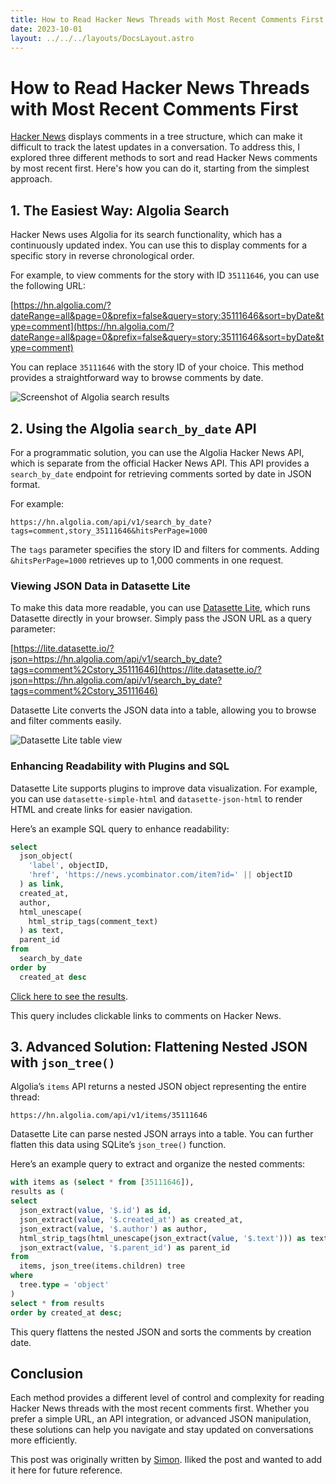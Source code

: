 ```yaml
---
title: How to Read Hacker News Threads with Most Recent Comments First
date: 2023-10-01
layout: ../../../layouts/DocsLayout.astro
---
```


# How to Read Hacker News Threads with Most Recent Comments First

[Hacker News](https://news.ycombinator.com/) displays comments in a tree structure, which can make it difficult to track the latest updates in a conversation. To address this, I explored three different methods to sort and read Hacker News comments by most recent first. Here's how you can do it, starting from the simplest approach.

## 1. The Easiest Way: Algolia Search

Hacker News uses Algolia for its search functionality, which has a continuously updated index. You can use this to display comments for a specific story in reverse chronological order.

For example, to view comments for the story with ID `35111646`, you can use the following URL:

[https://hn.algolia.com/?dateRange=all&page=0&prefix=false&query=story:35111646&sort=byDate&type=comment](https://hn.algolia.com/?dateRange=all&page=0&prefix=false&query=story:35111646&sort=byDate&type=comment)

You can replace `35111646` with the story ID of your choice. This method provides a straightforward way to browse comments by date.

![Screenshot of Algolia search results](https://user-images.githubusercontent.com/9599/224572085-d1e57f95-427c-4c62-9a2e-d2e8c4ab8f90.png)

## 2. Using the Algolia `search_by_date` API

For a programmatic solution, you can use the Algolia Hacker News API, which is separate from the official Hacker News API. This API provides a `search_by_date` endpoint for retrieving comments sorted by date in JSON format.

For example:

```
https://hn.algolia.com/api/v1/search_by_date?tags=comment,story_35111646&hitsPerPage=1000
```

The `tags` parameter specifies the story ID and filters for comments. Adding `&hitsPerPage=1000` retrieves up to 1,000 comments in one request.

### Viewing JSON Data in Datasette Lite

To make this data more readable, you can use [Datasette Lite](https://lite.datasette.io/), which runs Datasette directly in your browser. Simply pass the JSON URL as a query parameter:

[https://lite.datasette.io/?json=https://hn.algolia.com/api/v1/search_by_date?tags=comment%2Cstory_35111646](https://lite.datasette.io/?json=https://hn.algolia.com/api/v1/search_by_date?tags=comment%2Cstory_35111646)

Datasette Lite converts the JSON data into a table, allowing you to browse and filter comments easily.

![Datasette Lite table view](https://user-images.githubusercontent.com/9599/224572148-0088593f-45a0-4456-83c8-5294d391ce87.png)

### Enhancing Readability with Plugins and SQL

Datasette Lite supports plugins to improve data visualization. For example, you can use `datasette-simple-html` and `datasette-json-html` to render HTML and create links for easier navigation.

Here’s an example SQL query to enhance readability:

```sql
select
  json_object(
    'label', objectID,
    'href', 'https://news.ycombinator.com/item?id=' || objectID
  ) as link,
  created_at,
  author,
  html_unescape(
    html_strip_tags(comment_text)
  ) as text,
  parent_id
from
  search_by_date
order by
  created_at desc
```

[Click here to see the results](https://lite.datasette.io/?install=datasette-simple-html&install=datasette-json-html&json=https://hn.algolia.com/api/v1/search_by_date?tags=comment%2Cstory_35111646%26hitsPerPage=100#/data?sql=select%0A++json_object%28%0A++++%27label%27%2C+objectID%2C%0A++++%27href%27%2C+%27https%3A%2F%2Fnews.ycombinator.com%2Fitem%3Fid%3D%27+%7C%7C+objectID%0A++%29+as+link%2C%0A++created_at%2C%0A++author%2C%0A++html_unescape%28%0A++++html_strip_tags%28comment_text%29%0A++%29+as+text%2C%0A++parent_id%0Afrom%0A++search_by_date%0Aorder+by%0A++created_at+desc).

This query includes clickable links to comments on Hacker News.

## 3. Advanced Solution: Flattening Nested JSON with `json_tree()`

Algolia’s `items` API returns a nested JSON object representing the entire thread:

```
https://hn.algolia.com/api/v1/items/35111646
```

Datasette Lite can parse nested JSON arrays into a table. You can further flatten this data using SQLite’s `json_tree()` function.

Here’s an example query to extract and organize the nested comments:

```sql
with items as (select * from [35111646]),
results as (
select
  json_extract(value, '$.id') as id,
  json_extract(value, '$.created_at') as created_at,
  json_extract(value, '$.author') as author,
  html_strip_tags(html_unescape(json_extract(value, '$.text'))) as text,
  json_extract(value, '$.parent_id') as parent_id
from
  items, json_tree(items.children) tree
where
  tree.type = 'object'
)
select * from results
order by created_at desc;
```

This query flattens the nested JSON and sorts the comments by creation date.

## Conclusion

Each method provides a different level of control and complexity for reading Hacker News threads with the most recent comments first. Whether you prefer a simple URL, an API integration, or advanced JSON manipulation, these solutions can help you navigate and stay updated on conversations more efficiently.

This post was originally written by [Simon](https://github.com/simonw). Iliked the post and wanted to add it here for future reference.
